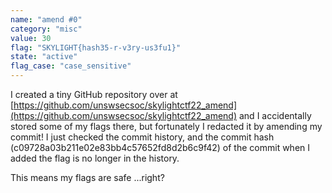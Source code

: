 ```yaml
---
name: "amend #0"
category: "misc"
value: 30
flag: "SKYLIGHT{hash35-r-v3ry-us3fu1}"
state: "active"
flag_case: "case_sensitive"
---
```


I created a tiny GitHub repository over at [https://github.com/unswsecsoc/skylightctf22_amend](https://github.com/unswsecsoc/skylightctf22_amend) and I accidentally stored some of my flags there, but fortunately I redacted it by amending my commit! I just checked the commit history, and the commit hash (c09728a03b211e02e83bb4c57652fd8d2b6c9f42) of the commit when I added the flag is no longer in the history.

This means my flags are safe ...right?
